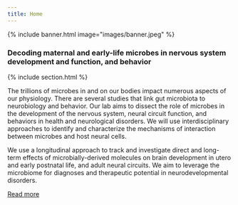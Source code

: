 ```yaml
---
title: Home
---
```


{% include banner.html image="images/banner.jpeg" %}

### Decoding maternal and early-life microbes in nervous system development and function, and behavior

{% include section.html %}

The trillions of microbes in and on our bodies impact numerous aspects of our physiology. There are several studies that link gut microbiota to neurobiology and behavior. Our lab aims to dissect the role of microbes in the development of the nervous system, neural circuit function, and behaviors in health and neurological disorders. We will use interdisciplinary approaches to identify and characterize the mechanisms of interaction between microbes and host neural cells. 

We use a longitudinal approach to track and investigate direct and long-term effects of microbially-derived molecules on brain development in utero and early postnatal life, and adult neural circuits. We aim to leverage the microbiome for diagnoses and therapeutic potential in neurodevelopmental disorders.

[Read more](research)
